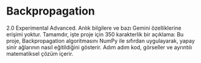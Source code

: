 # Backpropagation
2.0 Experimental Advanced. Anlık bilgilere ve bazı Gemini özelliklerine erişimi yoktur. Tamamdır, işte proje için 350 karakterlik bir açıklama:  Bu proje, Backpropagation algoritmasını NumPy ile sıfırdan uygulayarak, yapay sinir ağlarının nasıl eğitildiğini gösterir. Adım adım kod, görseller ve ayrıntılı matematiksel çözüm içerir.
